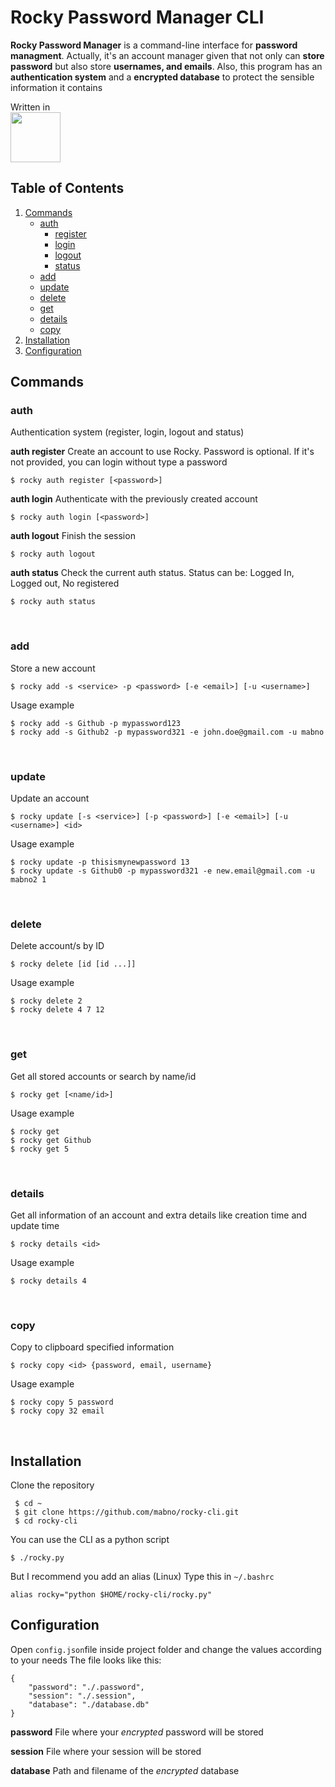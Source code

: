 # Rocky Password Manager CLI
**Rocky Password Manager** is a command-line interface for **password managment**. Actually, it's an account manager given that not only can **store password** but also store **usernames, and emails**. Also, this program has an **authentication system** and a **encrypted database** to protect the sensible information it contains

Written in<br>
<img width="80" src="https://cdn.jsdelivr.net/gh/devicons/devicon/icons/python/python-original-wordmark.svg" />


## Table of Contents
1. [Commands](#commands)
	- [auth](#commands_auth)
		- [register](#commands_auth_1)
		-  [login](#commands_auth_2)
		-  [logout](#commands_auth_3)
		-  [status](#commands_auth_4)
	- [add](#commands_add)
	- [update](#commands_update)
	- [delete](#commands_delete)
	- [get](#commands_get)
	- [details](#commands_details)
	- [copy](#commands_copy)
2. [Installation](#install)
3. [Configuration](#config)

<a name="commands"></a>
## Commands

<a name="commands_auth"></a>
### auth

Authentication system (register, login, logout and status)
<br>

<a name="commands_auth_1"></a>
**auth register**
Create an account to use Rocky.
Password is optional. If it's not provided, you can login without type a password

    $ rocky auth register [<password>]

   <a name="commands_auth_2"></a>
  **auth login**
Authenticate with the previously created account

    $ rocky auth login [<password>]

  <a name="commands_auth_3"></a>
**auth logout**
Finish the session

    $ rocky auth logout

<a name="commands_auth_4"></a>
   **auth status**
Check the current auth status.
Status can be: Logged In, Logged out, No registered

    $ rocky auth status
<br>

<a name="commands_add"></a>
### add
Store a new account

    $ rocky add -s <service> -p <password> [-e <email>] [-u <username>]
Usage example

    $ rocky add -s Github -p mypassword123
    $ rocky add -s Github2 -p mypassword321 -e john.doe@gmail.com -u mabno

<br>

<a name="commands_update"></a>
### update
Update an account

    $ rocky update [-s <service>] [-p <password>] [-e <email>] [-u <username>] <id>
Usage example

    $ rocky update -p thisismynewpassword 13
    $ rocky update -s Github0 -p mypassword321 -e new.email@gmail.com -u mabno2 1

<br>

<a name="commands_delete"></a>
### delete
Delete account/s by ID

    $ rocky delete [id [id ...]]
Usage example

    $ rocky delete 2
    $ rocky delete 4 7 12

<br>

<a name="commands_get"></a>
### get
Get all stored accounts or search by name/id

    $ rocky get [<name/id>]
Usage example

    $ rocky get
    $ rocky get Github
    $ rocky get 5

<br>

<a name="commands_details"></a>
### details
Get all information of an account and extra details like creation time and update time

    $ rocky details <id>
Usage example

    $ rocky details 4

<br>

<a name="commands_copy"></a>
### copy
Copy to clipboard specified information

    $ rocky copy <id> {password, email, username}
Usage example

    $ rocky copy 5 password
    $ rocky copy 32 email

<br>

<a name="installation"></a>
## Installation
Clone the repository

	 $ cd ~
	 $ git clone https://github.com/mabno/rocky-cli.git
	 $ cd rocky-cli

You can use the CLI as a python script

	$ ./rocky.py

But I recommend you add an alias (Linux)
Type this in `~/.bashrc`

	alias rocky="python $HOME/rocky-cli/rocky.py"


<a name="configuration"></a>
## Configuration
Open `config.json`file inside project folder and change the values according to your needs
The file looks like this:

    {
		"password": "./.password",
		"session": "./.session",
		"database": "./database.db"
	}
**password**
File where your *encrypted* password will be stored

**session**
File where your session will be stored

**database**
Path and filename of the *encrypted* database
